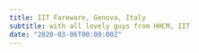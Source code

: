 ```yaml
---
title: IIT Fareware, Genova, Italy
subtitle: with all lovely guys from HHCM, IIT
date: "2020-03-06T00:00:00Z"
---
```

